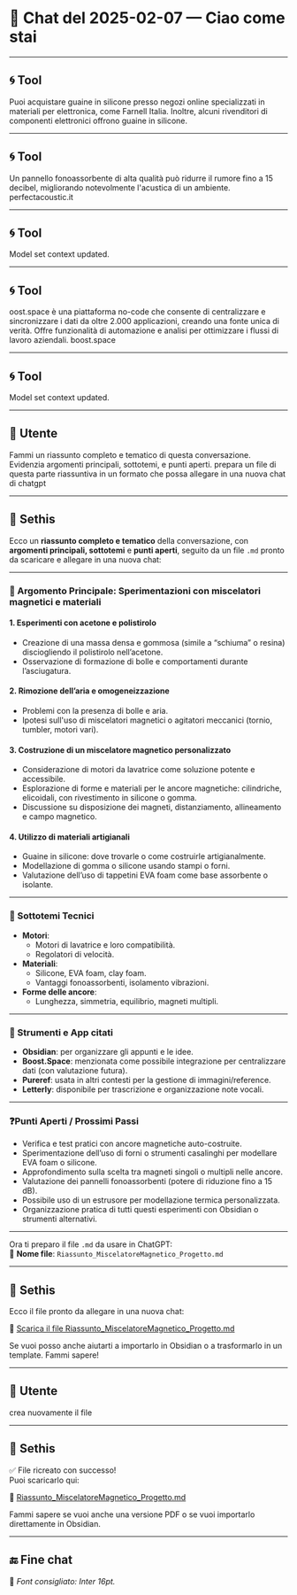# 📅 Chat del 2025-02-07 — Ciao come stai

---

## 🌀 **Tool**

Puoi acquistare guaine in silicone presso negozi online specializzati in materiali per elettronica, come Farnell Italia. Inoltre, alcuni rivenditori di componenti elettronici offrono guaine in silicone.

---

## 🌀 **Tool**

Un pannello fonoassorbente di alta qualità può ridurre il rumore fino a 15 decibel, migliorando notevolmente l'acustica di un ambiente. perfectacoustic.it

---

## 🌀 **Tool**

Model set context updated.

---

## 🌀 **Tool**

oost.space è una piattaforma no-code che consente di centralizzare e sincronizzare i dati da oltre 2.000 applicazioni, creando una fonte unica di verità. Offre funzionalità di automazione e analisi per ottimizzare i flussi di lavoro aziendali. boost.space

---

## 🌀 **Tool**

Model set context updated.

---

## 👤 **Utente**

Fammi un riassunto completo e tematico di questa conversazione. Evidenzia argomenti principali, sottotemi, e punti aperti. prepara un file di questa parte riassuntiva in un formato che possa allegare in una nuova chat di chatgpt

---

## 🤖 **Sethis**

Ecco un **riassunto completo e tematico** della conversazione, con **argomenti principali, sottotemi** e **punti aperti**, seguito da un file `.md` pronto da scaricare e allegare in una nuova chat:

---

### 🧪 Argomento Principale: Sperimentazioni con miscelatori magnetici e materiali

#### 1. **Esperimenti con acetone e polistirolo**
- Creazione di una massa densa e gommosa (simile a “schiuma” o resina) disciogliendo il polistirolo nell’acetone.
- Osservazione di formazione di bolle e comportamenti durante l’asciugatura.

#### 2. **Rimozione dell’aria e omogeneizzazione**
- Problemi con la presenza di bolle e aria.
- Ipotesi sull'uso di miscelatori magnetici o agitatori meccanici (tornio, tumbler, motori vari).

#### 3. **Costruzione di un miscelatore magnetico personalizzato**
- Considerazione di motori da lavatrice come soluzione potente e accessibile.
- Esplorazione di forme e materiali per le ancore magnetiche: cilindriche, elicoidali, con rivestimento in silicone o gomma.
- Discussione su disposizione dei magneti, distanziamento, allineamento e campo magnetico.

#### 4. **Utilizzo di materiali artigianali**
- Guaine in silicone: dove trovarle o come costruirle artigianalmente.
- Modellazione di gomma o silicone usando stampi o forni.
- Valutazione dell’uso di tappetini EVA foam come base assorbente o isolante.

---

### 🧲 Sottotemi Tecnici

- **Motori**: 
  - Motori di lavatrice e loro compatibilità.
  - Regolatori di velocità.
- **Materiali**: 
  - Silicone, EVA foam, clay foam.
  - Vantaggi fonoassorbenti, isolamento vibrazioni.
- **Forme delle ancore**: 
  - Lunghezza, simmetria, equilibrio, magneti multipli.

---

### 🧰 Strumenti e App citati

- **Obsidian**: per organizzare gli appunti e le idee.
- **Boost.Space**: menzionata come possibile integrazione per centralizzare dati (con valutazione futura).
- **Pureref**: usata in altri contesti per la gestione di immagini/reference.
- **Letterly**: disponibile per trascrizione e organizzazione note vocali.

---

### ❓Punti Aperti / Prossimi Passi

- Verifica e test pratici con ancore magnetiche auto-costruite.
- Sperimentazione dell’uso di forni o strumenti casalinghi per modellare EVA foam o silicone.
- Approfondimento sulla scelta tra magneti singoli o multipli nelle ancore.
- Valutazione dei pannelli fonoassorbenti (potere di riduzione fino a 15 dB).
- Possibile uso di un estrusore per modellazione termica personalizzata.
- Organizzazione pratica di tutti questi esperimenti con Obsidian o strumenti alternativi.

---

Ora ti preparo il file `.md` da usare in ChatGPT:  
📎 **Nome file**: `Riassunto_MiscelatoreMagnetico_Progetto.md`

---

## 🤖 **Sethis**

Ecco il file pronto da allegare in una nuova chat:

📎 [Scarica il file Riassunto_MiscelatoreMagnetico_Progetto.md](sandbox:/mnt/data/Riassunto_MiscelatoreMagnetico_Progetto.md)

Se vuoi posso anche aiutarti a importarlo in Obsidian o a trasformarlo in un template. Fammi sapere!

---

## 👤 **Utente**

crea nuovamente il file

---

## 🤖 **Sethis**

✅ File ricreato con successo!  
Puoi scaricarlo qui:

📎 [Riassunto_MiscelatoreMagnetico_Progetto.md](sandbox:/mnt/data/Riassunto_MiscelatoreMagnetico_Progetto.md)

Fammi sapere se vuoi anche una versione PDF o se vuoi importarlo direttamente in Obsidian.

---

## 🔚 Fine chat

📌 *Font consigliato: Inter 16pt.*
